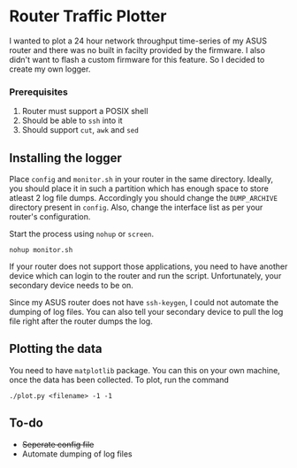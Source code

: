 # Router Traffic Plotter

I wanted to plot a 24 hour network throughput time-series of my ASUS router and there was no built in facilty provided by the firmware.
I also didn't want to flash a custom firmware for this feature.
So I decided to create my own logger.

### Prerequisites

1. Router must support a POSIX shell
2. Should be able to `ssh` into it
3. Should support `cut`, `awk` and `sed`

## Installing the logger

Place `config` and `monitor.sh` in your router in the same directory.
Ideally, you should place it in such a partition which has enough space to store atleast 2 log file dumps.
Accordingly you should change the `DUMP_ARCHIVE` directory present in `config`.
Also, change the interface list as per your router's configuration.

Start the process using `nohup` or `screen`.

	nohup monitor.sh

If your router does not support those applications, you need to have another device which can login to the router and run the script.
Unfortunately, your secondary device needs to be on.

Since my ASUS router does not have `ssh-keygen`, I could not automate the dumping of log files.
You can also tell your secondary device to pull the log file right after the router dumps the log.

## Plotting the data

You need to have `matplotlib` package.
You can this on your own machine, once the data has been collected.
To plot, run the command

	./plot.py <filename> -1 -1

## To-do

* ~~Seperate config file~~
* Automate dumping of log files
